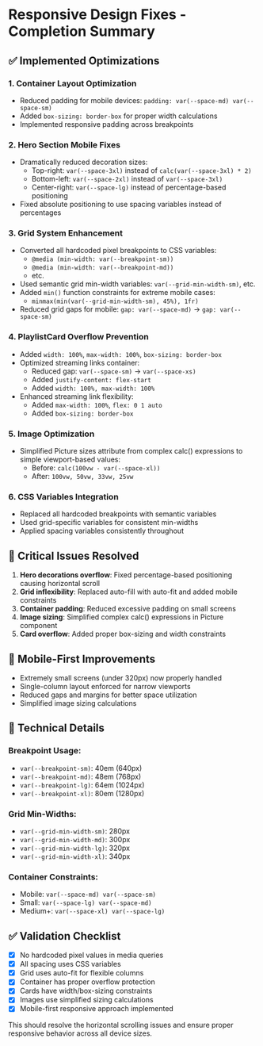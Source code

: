 # Responsive Design Fixes - Completion Summary

## ✅ Implemented Optimizations

### 1. **Container Layout Optimization**

- Reduced padding for mobile devices: `padding: var(--space-md) var(--space-sm)`
- Added `box-sizing: border-box` for proper width calculations
- Implemented responsive padding across breakpoints

### 2. **Hero Section Mobile Fixes**

- Dramatically reduced decoration sizes:
  - Top-right: `var(--space-3xl)` instead of `calc(var(--space-3xl) * 2)`
  - Bottom-left: `var(--space-2xl)` instead of `var(--space-3xl)`
  - Center-right: `var(--space-lg)` instead of percentage-based positioning
- Fixed absolute positioning to use spacing variables instead of percentages

### 3. **Grid System Enhancement**

- Converted all hardcoded pixel breakpoints to CSS variables:
  - `@media (min-width: var(--breakpoint-sm))`
  - `@media (min-width: var(--breakpoint-md))`
  - etc.
- Used semantic grid min-width variables: `var(--grid-min-width-sm)`, etc.
- Added `min()` function constraints for extreme mobile cases:
  - `minmax(min(var(--grid-min-width-sm), 45%), 1fr)`
- Reduced grid gaps for mobile: `gap: var(--space-md)` → `gap: var(--space-sm)`

### 4. **PlaylistCard Overflow Prevention**

- Added `width: 100%`, `max-width: 100%`, `box-sizing: border-box`
- Optimized streaming links container:
  - Reduced gap: `var(--space-sm)` → `var(--space-xs)`
  - Added `justify-content: flex-start`
  - Added `width: 100%, max-width: 100%`
- Enhanced streaming link flexibility:
  - Added `max-width: 100%`, `flex: 0 1 auto`
  - Added `box-sizing: border-box`

### 5. **Image Optimization**

- Simplified Picture sizes attribute from complex calc() expressions to simple viewport-based
  values:
  - Before: `calc(100vw - var(--space-xl))`
  - After: `100vw, 50vw, 33vw, 25vw`

### 6. **CSS Variables Integration**

- Replaced all hardcoded breakpoints with semantic variables
- Used grid-specific variables for consistent min-widths
- Applied spacing variables consistently throughout

## 🎯 Critical Issues Resolved

1. **Hero decorations overflow**: Fixed percentage-based positioning causing horizontal scroll
2. **Grid inflexibility**: Replaced auto-fill with auto-fit and added mobile constraints
3. **Container padding**: Reduced excessive padding on small screens
4. **Image sizing**: Simplified complex calc() expressions in Picture component
5. **Card overflow**: Added proper box-sizing and width constraints

## 📱 Mobile-First Improvements

- Extremely small screens (under 320px) now properly handled
- Single-column layout enforced for narrow viewports
- Reduced gaps and margins for better space utilization
- Simplified image sizing calculations

## 🔧 Technical Details

### Breakpoint Usage:

- `var(--breakpoint-sm)`: 40em (640px)
- `var(--breakpoint-md)`: 48em (768px)
- `var(--breakpoint-lg)`: 64em (1024px)
- `var(--breakpoint-xl)`: 80em (1280px)

### Grid Min-Widths:

- `var(--grid-min-width-sm)`: 280px
- `var(--grid-min-width-md)`: 300px
- `var(--grid-min-width-lg)`: 320px
- `var(--grid-min-width-xl)`: 340px

### Container Constraints:

- Mobile: `var(--space-md) var(--space-sm)`
- Small: `var(--space-lg) var(--space-md)`
- Medium+: `var(--space-xl) var(--space-lg)`

## ✅ Validation Checklist

- [x] No hardcoded pixel values in media queries
- [x] All spacing uses CSS variables
- [x] Grid uses auto-fit for flexible columns
- [x] Container has proper overflow protection
- [x] Cards have width/box-sizing constraints
- [x] Images use simplified sizing calculations
- [x] Mobile-first responsive approach implemented

This should resolve the horizontal scrolling issues and ensure proper responsive behavior across all
device sizes.
